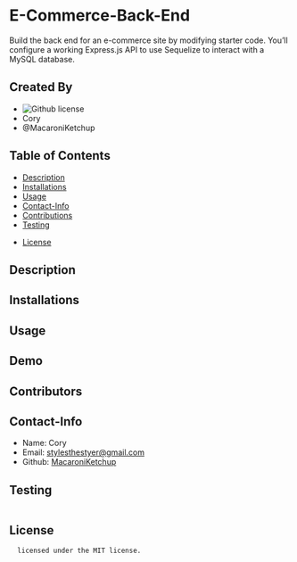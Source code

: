 # E-Commerce-Back-End
Build the back end for an e-commerce site by modifying starter code. You’ll configure a working Express.js API to use Sequelize to interact with a MySQL database.
## Created By
   - ![Github license](https://img.shields.io/badge/license-MIT-yellowgreen.svg)
   - Cory 
   - @MacaroniKetchup
## Table of Contents
  - [Description](#description)
  - [Installations](#installations)
  - [Usage](#usage)
  - [Contact-Info](#contact)
  - [Contributions](#contributions)
  - [Testing](#testing)
  
* [License](#license)

## Description

## Installations

## Usage

## Demo

## Contributors

## Contact-Info
- Name: Cory
- Email: stylesthestyer@gmail.com
- Github: [MacaroniKetchup](https://github.com/MacaroniKetchup/)
## Testing
```

```
## License

      licensed under the MIT license.